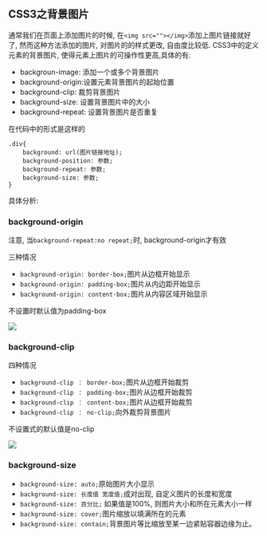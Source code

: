<link :="stylesheet" href="http://yandex.st/highlightjs/6.1/styles/default.min.css">
<script src="http://yandex.st/highlightjs/6.1/highlight.min.js"></script>
<script>
    hljs.tabReplace = '    ';
    hljs.initHighlightingOnLoad();
</script>


## CSS3之背景图片

通常我们在页面上添加图片的时候, 在`<img src=""></img>`添加上图片链接就好了, 然而这种方法添加的图片, 对图片的的样式更改, 自由度比较低. CSS3中的定义元素的背景图片, 使得元素上图片的可操作性更高,具体的有:

- backgroun-image: 添加一个或多个背景图片
- background-origin:设置元素背景图片的起始位置
- background-clip: 裁剪背景图片
- background-size: 设置背景图片中的大小
- background-repeat: 设置背景图片是否重复

在代码中的形式是这样的

	.div{
		background: url(图片链接地址);
   		background-position: 参数;
    	background-repeat: 参数;
    	background-size: 参数;
	}

具体分析:

### background-origin

注意, 当`background-repeat:no repeat;`时, background-origin才有效

三种情况

- `background-origin: border-box;`图片从边框开始显示
- `background-origin: padding-box;`图片从内边距开始显示
- `background-origin: content-box;`图片从内容区域开始显示

不设置时默认值为padding-box

![](http://img.mukewang.com/531003de0001166903660166.jpg)

### background-clip

四种情况

- `background-clip ： border-box;`图片从边框开始裁剪
- `background-clip ： padding-box;`图片从边框开始裁剪
- `background-clip ： content-box;`图片从边框开始裁剪
- `background-clip ： no-clip;`向外裁剪背景图片

不设置式的默认值是no-clip

![](http://img.mukewang.com/5310065d0001c95103660166.jpg)

### background-size

- `background-size: auto;`原始图片大小显示
- `background-size: 长度值 宽度值;`成对出现, 自定义图片的长度和宽度
- `background-size: 百分比;` 如果值是100%, 则图片大小和所在元素大小一样
- `background-size: cover;`图片缩放以填满所在的元素
- `background-size: contain;`背景图片等比缩放至某一边紧贴容器边缘为止。



	